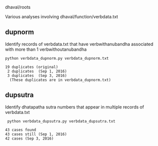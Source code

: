 
dhaval/roots

Various analyses involving dhaval/function/verbdata.txt

## dupnorm

   Identify records of verbdata.txt that have
   verbwithanubandha associated with more than 1 verbwithoutanubandha

```
python verbdata_dupnorm.py verbdata_dupnorm.txt

19 duplicates (original)
 2 duplicates  (Sep 1, 2016)
 3 duplicates  (Sep 3, 2016)
  (These duplicates are in verbdata_dupnorm.txt)
```

## dupsutra
 Identify dhatapatha sutra numbers that appear in multiple records of 
 verbdata.txt
```
 python verbdata_dupsutra.py verbdata_dupsutra.txt
 
43 cases found
43 cases still (Sep 1, 2016)
42 cases (Sep 3, 2016)
```
